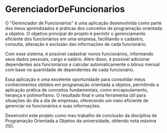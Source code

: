 # GerenciadorDeFuncionarios
O "Gerenciador de Funcionários" é uma aplicação desenvolvida como parte dos meus aprendizados e práticas dos conceitos de programação orientada a objetos. O objetivo principal do projeto é permitir o gerenciamento eficiente dos funcionários em uma empresa, facilitando o cadastro, consulta, alteração e exclusão das informações de cada funcionário.

Com esse sistema, é possível cadastrar novos funcionários, informando seus dados pessoais, cargo e salário. Além disso, é possível adicionar dependentes aos funcionários e calcular automaticamente o bônus mensal com base na quantidade de dependentes de cada funcionário.

Essa aplicação é uma excelente oportunidade para consolidar meus conhecimentos obtidos em programação orientada a objetos, permitindo a aplicação prática de conceitos fundamentais, como encapsulamento, herança e polimorfismo. O resultado final é uma ferramenta útil para situações do dia a dia de empresas, oferecendo um meio eficiente de gerenciar os funcionários e suas informações.

Desenvolvi este projeto como meu trabalho de conclusão da disciplina de Programação Orientada a Objetos da universidade, obtendo nota máxima (10).
